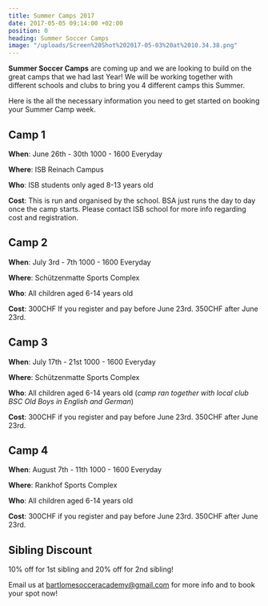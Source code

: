 ```yaml
---
title: Summer Camps 2017
date: 2017-05-05 09:14:00 +02:00
position: 0
heading: Summer Soccer Camps
image: "/uploads/Screen%20Shot%202017-05-03%20at%2010.34.38.png"
---
```


**Summer Soccer Camps** are coming up and we are looking to build on the great camps that we had last Year! We will be working together with different schools and clubs to bring you 4 different camps this Summer.

Here is the all the necessary information you need to get started on booking your Summer Camp week.

## Camp 1
**When**: June 26th - 30th 1000 - 1600 Everyday

**Where**: ISB Reinach Campus

**Who**: ISB students only aged 8-13 years old

**Cost**: This is run and organised by the school. BSA just runs the day to day once the camp starts. Please contact ISB school for more info regarding cost and registration.

## Camp 2
**When**: July 3rd - 7th 1000 - 1600 Everyday

**Where**: Schützenmatte Sports Complex

**Who**: All children aged 6-14 years old

**Cost**: 300CHF If you register and pay before June 23rd. 350CHF after June 23rd.

## Camp 3
**When**: July 17th - 21st 1000 - 1600 Everyday

**Where**: Schützenmatte Sports Complex

**Who**: All children aged 6-14 years old (*camp ran together with local club BSC Old Boys in English and German*)

**Cost**: 300CHF if you register and pay before June 23rd. 350CHF after June 23rd.

## Camp 4
**When**: August 7th - 11th 1000 - 1600 Everyday

**Where**: Rankhof Sports Complex

**Who**: All children aged 6-14 years old

**Cost**: 300CHF if you register and pay before June 23rd. 350CHF after June 23rd.

## Sibling Discount
10% off for 1st sibling and 20% off for 2nd sibling!

Email us at bartlomesocceracademy@gmail.com for more info and to book your spot now!